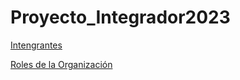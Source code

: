 # Proyecto_Integrador2023

[Intengrantes](Integrantes)

[Roles de la Organización](Roles_en_la_Organización)

